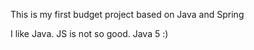 This is my first budget project based on Java and Spring

I like Java.
JS is not so good.
 Java 5 :)